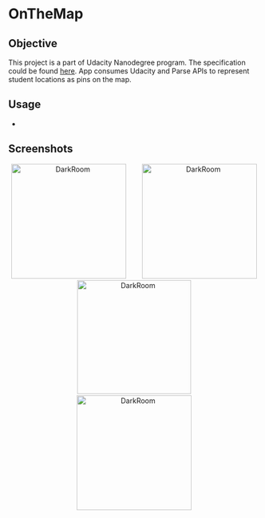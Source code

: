 # OnTheMap

## Objective
This project is a part of Udacity Nanodegree program. The specification could be found [here](). App consumes Udacity and Parse APIs to represent student locations as pins on the map.  


## Usage
- 

## Screenshots
<p align="center">
<img src="https://github.com/zhaziragaripolla/images/blob/master/Simulator%20Screen%20Shot%20-%20iPhone%20X%20-%202019-08-28%20at%2018.56.01.png" width="230"  title="DarkRoom">&nbsp;&nbsp;&nbsp;&nbsp;&nbsp;&nbsp;&nbsp;&nbsp;<img src="https://github.com/zhaziragaripolla/images/blob/master/Simulator%20Screen%20Shot%20-%20iPhone%20X%20-%202019-08-28%20at%2018.56.26.png" width="230" title="DarkRoom">&nbsp;&nbsp;&nbsp;&nbsp;&nbsp;&nbsp;&nbsp;&nbsp;<img src="https://github.com/zhaziragaripolla/images/blob/master/Simulator%20Screen%20Shot%20-%20iPhone%20X%20-%202019-08-28%20at%2018.56.32.png" width="228" title="DarkRoom">&nbsp;&nbsp;&nbsp;&nbsp;&nbsp;&nbsp;&nbsp;&nbsp; <img src="https://github.com/zhaziragaripolla/images/blob/master/Simulator%20Screen%20Shot%20-%20iPhone%20X%20-%202019-08-28%20at%2018.56.46.png" width="230"  title="DarkRoom">
</p>
